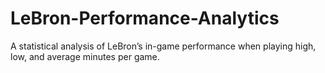 # LeBron-Performance-Analytics
A statistical analysis of LeBron’s in-game performance when playing high, low, and average minutes per game. 
